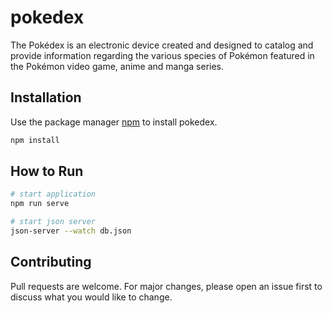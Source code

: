 # pokedex
The Pokédex is an electronic device created and designed to catalog and provide information regarding the various species of Pokémon featured in the Pokémon video game, anime and manga series.

## Installation

Use the package manager [npm](https://pip.pypa.io/en/stable/) to install pokedex.

```bash
npm install
```

## How to Run

```bash
# start application
npm run serve

# start json server
json-server --watch db.json
```

## Contributing

Pull requests are welcome. For major changes, please open an issue first
to discuss what you would like to change.